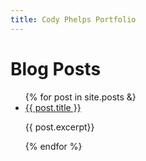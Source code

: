 ```yaml
---
title: Cody Phelps Portfolio
---
```


<h1> Blog Posts</h1>
<ul>
  {% for post in site.posts &}
  <li>
    <a href="{{ post.url }}">{{ post.title }}</a>
    <p>{{ post.excerpt}}</p>
  </li>
  {% endfor %}
</ul>
